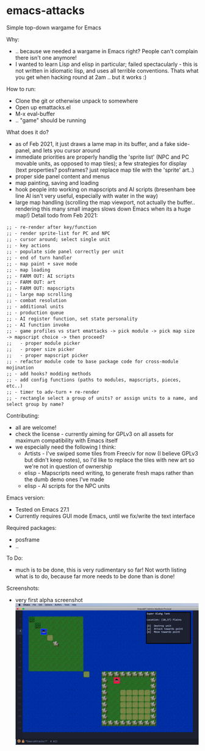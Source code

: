 # emacs-attacks
Simple top-down wargame for Emacs

Why:
- .. because we needed a wargame in Emacs right? People can't complain there isn't one anymore!
- I wanted to learn Lisp and elisp in particular; failed spectacularly - this is not written in idiomatic lisp, and uses all terrible conventions. Thats what you get when hacking round at 2am .. but it works :)

How to run:
- Clone the git or otherwise unpack to somewhere
- Open up emattacks.el
- M-x eval-buffer
- .. "game" should be running

What does it do?
- as of Feb 2021, it just draws a lame map in its buffer, and a fake side-panel, and lets you cursor around
- immediate priorities are properly handlig the 'sprite list' (NPC and PC movable units, as opposed to map tiles); a few strategies for display (text properties? posframes? just replace map tile with the 'sprite' art..)
- proper side panel content and menus
- map painting, saving and loading
- hook people into working on mapscripts and AI scripts (bresenham bee line AI isn't very useful, especially with water in the way)
- large map handling (scrolling the map viewport, not actually the buffer.. rendering this many small images slows down Emacs when its a huge map!)
Detail todo from Feb 2021:
```elisp
;; - re-render after key/function
;; - render sprite-list for PC and NPC
;; - cursor around; select single unit
;; - key actions
;; - populate side panel correctly per unit
;; - end of turn handler
;; - map paint + save mode
;; - map loading
;; - FARM OUT: AI scripts
;; - FARM OUT: art
;; - FARM OUT: mapscripts
;; - large map scrolling
;; - combat resolution
;; - additional units
;; - production queue
;; - AI register function, set state personality
;; - AI function invoke
;; - game profiles vs start emattacks -> pick module -> pick map size -> mapscript choice -> then proceed?
;;   - proper module picker
;;   - proper size picker
;;   - proper mapscript picker
;; - refactor module code to base package code for cross-module mojination
;; - add hooks? modding methods
;; - add config functions (paths to modules, mapscripts, pieces, etc..)
;; - timer to adv-turn + re-render
;; - rectangle select a group of units? or assign units to a name, and select group by name?
```


Contributing:
- all are welcome!
- check the license - currently aiming for GPLv3 on all assets for maximum compatibility with Emacs itself
- we especially need the following I think:
  - Artists - I've swiped some tiles from Freeciv for now (I believe GPLv3 but didn't keep notes), so I'd like to replace the tiles with new art so we're not in question of ownership
  - elisp - Mapscripts need writing, to generate fresh maps rather than the dumb demo ones I've made
  - elisp - AI scripts for the NPC units

Emacs version:
- Tested on Emacs 27.1
- Currently requires GUI mode Emacs, until we fix/write the text interface

Required packages:
- posframe
- ..

To Do:
- much is to be done, this is very rudimentary so far! Not worth listing what is to do, because far more needs to be done than is done!

Screenshots:

- very first alpha screenshot
![Rudimentary first screenshot](./screenshots/emattacks-alpha-001.png)
